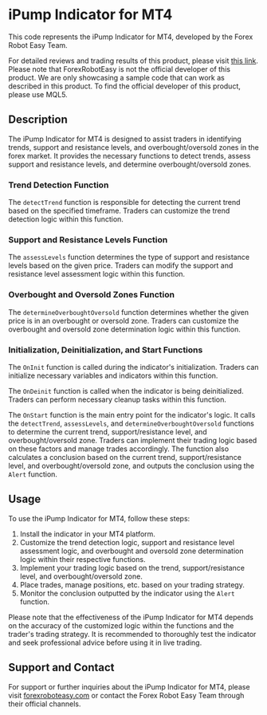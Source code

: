 # iPump Indicator for MT4

This code represents the iPump Indicator for MT4, developed by the Forex Robot Easy Team. 

For detailed reviews and trading results of this product, please visit [this link](https://forexroboteasy.com/forex-robot-review/ipump-for-mt4-review-advanced-forex-indicator-for-traders/). Please note that ForexRobotEasy is not the official developer of this product. We are only showcasing a sample code that can work as described in this product. To find the official developer of this product, please use MQL5.

## Description

The iPump Indicator for MT4 is designed to assist traders in identifying trends, support and resistance levels, and overbought/oversold zones in the forex market. It provides the necessary functions to detect trends, assess support and resistance levels, and determine overbought/oversold zones.

### Trend Detection Function

The `detectTrend` function is responsible for detecting the current trend based on the specified timeframe. Traders can customize the trend detection logic within this function.

### Support and Resistance Levels Function

The `assessLevels` function determines the type of support and resistance levels based on the given price. Traders can modify the support and resistance level assessment logic within this function.

### Overbought and Oversold Zones Function

The `determineOverboughtOversold` function determines whether the given price is in an overbought or oversold zone. Traders can customize the overbought and oversold zone determination logic within this function.

### Initialization, Deinitialization, and Start Functions

The `OnInit` function is called during the indicator's initialization. Traders can initialize necessary variables and indicators within this function.

The `OnDeinit` function is called when the indicator is being deinitialized. Traders can perform necessary cleanup tasks within this function.

The `OnStart` function is the main entry point for the indicator's logic. It calls the `detectTrend`, `assessLevels`, and `determineOverboughtOversold` functions to determine the current trend, support/resistance level, and overbought/oversold zone. Traders can implement their trading logic based on these factors and manage trades accordingly. The function also calculates a conclusion based on the current trend, support/resistance level, and overbought/oversold zone, and outputs the conclusion using the `Alert` function.

## Usage

To use the iPump Indicator for MT4, follow these steps:

1. Install the indicator in your MT4 platform.
2. Customize the trend detection logic, support and resistance level assessment logic, and overbought and oversold zone determination logic within their respective functions.
3. Implement your trading logic based on the trend, support/resistance level, and overbought/oversold zone.
4. Place trades, manage positions, etc. based on your trading strategy.
5. Monitor the conclusion outputted by the indicator using the `Alert` function.

Please note that the effectiveness of the iPump Indicator for MT4 depends on the accuracy of the customized logic within the functions and the trader's trading strategy. It is recommended to thoroughly test the indicator and seek professional advice before using it in live trading.

## Support and Contact

For support or further inquiries about the iPump Indicator for MT4, please visit [forexroboteasy.com](https://forexroboteasy.com) or contact the Forex Robot Easy Team through their official channels.
